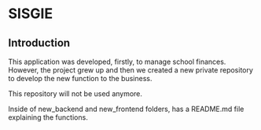 # SISGIE

## Introduction

This application was developed, firstly, to manage school finances. However, the project grew up and then we created a new private repository to develop the new function to the business.

This repository will not be used anymore.

Inside of new_backend and new_frontend folders, has a README.md file explaining the functions.

